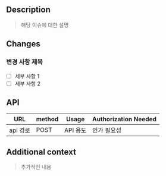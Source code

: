 ## Description
> 해당 이슈에 대한 설명
## Changes
### 변경 사항 제목
- [ ] 세부 사항 1
- [ ] 세부 사항 2
## API
| URL                | method | Usage                | Authorization Needed |
| ------------------ | ------ | -------------------- | -------------------- |
| api 경로       | POST| API 용도| 인가 필요성                    |
## Additional context
>추가적인 내용
